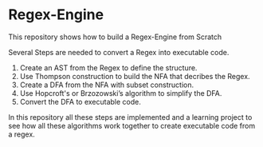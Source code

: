 # Regex-Engine
This repository shows how to build a Regex-Engine from Scratch

Several Steps are needed to convert a Regex into executable code.

1. Create an AST from the Regex to define the structure.
2. Use Thompson construction to build the NFA that decribes the Regex.
3. Create a DFA from the NFA with subset construction. 
4. Use Hopcroft's or Brzozowski’s algorithm to simplify the DFA.
5. Convert the DFA to executable code.

In this repository all these steps are implemented and a learning project to see how all these algorithms work together to create executable code from a regex.
